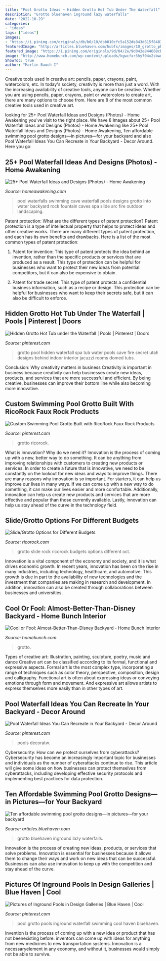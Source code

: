 ```yaml
---
title: "Pool Grotto Ideas ~ Hidden Grotto Hot Tub Under The Waterfall"
description: "Grotto bluehaven inground lazy waterfalls"
date: "2022-10-29"
categories:
- "ideas"
tags: ["ideas"]
images:
- "https://i.pinimg.com/originals/db/b0/10/dbb010cfc5a152de843d615f84830677.jpg"
featuredImage: "http://articles.bluehaven.com/hubfs/images/10_grotto_photos/2.Artifical_rock_grotto_lagoon_Pensacola.jpg#keepProtocol"
featured_image: "https://i.pinimg.com/originals/9d/04/2e/9d042e844668cb650665771326c0982b.jpg"
image: "http://www.homebunch.com/wp-content/uploads/kgwcfxr5hy704x2sbwntxa5r80i6.jpg"
ShowToc: true
author: "Marlin Bauch I"
---
```



Creative tools used in creative art: pencils, paper, crayons, paint, watercolors, etc.
In today's society, creativity is more than just a word. With the increasing availability of creative tools, anyone can be creative. Whether you are using pencils, paper, crayons, paint or watercolors to create art, there are many options to choose from. Here are 8 of the most common creative tools used in creative art.

	

		
looking for 25+ Pool Waterfall Ideas and Designs (Photos) - Home Awakening you've visit to the right place. We have 8 Images about 25+ Pool Waterfall Ideas and Designs (Photos) - Home Awakening like 25+ Pool Waterfall Ideas and Designs (Photos) - Home Awakening, Ten affordable swimming pool grotto designs—in pictures—for your backyard and also Pool Waterfall Ideas You Can Recreate in Your Backyard - Decor Around. Here you go:
		
    
## 25+ Pool Waterfall Ideas And Designs (Photos) - Home Awakening

<img loading=lazy src="https://www.homeawakening.com/wp-content/uploads/2018/06/pool-waterfall-ideas.jpg" onerror="this.onerror=null;this.src='https://tse4.mm.bing.net/th?id=OIP.fZX1afki7jIJ7p-N33OA7AHaJ_&amp;pid=15.1';" alt="25+ Pool Waterfall Ideas and Designs (Photos) - Home Awakening">

_Source: homeawakening.com_

>pool waterfalls swimming cave waterfall pools designs grotto into water backyard rock fountain caves spa slide arc fire outdoor landscaping. 

	

Patent protection: What are the different types of patent protection?
Patent protection is a type of intellectual property that helps to protect ideas and other creative works. There are many different types of patent protection, and each has its own benefits and drawbacks. Here is a list of the most common types of patent protection:
1) Patent for invention: This type of patent protects the idea behind an invention, rather than the specific products or services that are produced as a result. This type of protection can be helpful for businesses who want to protect their new ideas from potential competitors, but it can also be expensive to obtain.

2) Patent for trade secret: This type of patent protects a confidential business information, such as a recipe or design. This protection can be helpful for businesses who want to keep their secrets safe, but it can also be difficult to enforce.

    
## Hidden Grotto Hot Tub Under The Waterfall | Pools | Pinterest | Doors

<img loading=lazy src="https://s-media-cache-ak0.pinimg.com/736x/b5/18/aa/b518aa1a193cd5b1f7a86f6dba0359dc.jpg" onerror="this.onerror=null;this.src='https://tse3.mm.bing.net/th?id=OIP.OGilJZrHo_rVIinuWXX3OQHaE7&amp;pid=15.1';" alt="Hidden Grotto Hot Tub under the Waterfall | Pools | Pinterest | Doors">

_Source: pinterest.com_

>grotto pool hidden waterfall spa tub water pools cave fire secret utah designs behind indoor interior jacuzzi rooms domed tubs. 

	

Conclusion: Why creativity matters in business
Creativity is important in business because creativity can help businesses create new ideas, products, and services that are more successful and efficient. By being creative, businesses can improve their bottom line while also becoming more innovative.

    
## Custom Swimming Pool Grotto Built With RicoRock Faux Rock Products

<img loading=lazy src="https://i.pinimg.com/originals/9d/04/2e/9d042e844668cb650665771326c0982b.jpg" onerror="this.onerror=null;this.src='https://tse1.mm.bing.net/th?id=OIP.v5r0IXFySkAZY9ZATzqQKQHaEK&amp;pid=15.1';" alt="Custom Swimming Pool Grotto Built with RicoRock Faux Rock Products">

_Source: pinterest.com_

>grotto ricorock. 

	

What is innovation? Why do we need it?
Innovation is the process of coming up with a new, better way to do something. It can be anything from improving relationships with customers to creating new products or services. In order to create a future that is innovative, we need to be constantly on the lookout for new ideas and ways to improve things.
There are many reasons why innovation is so important. For starters, it can help us improve our lives in many ways. If we can come up with a new way to do something, it can make our lives easier and more comfortable. Additionally, innovation can help us create new products and services that are more effective and popular than those currently available. Lastly, innovation can help us stay ahead of the curve in the technology field.

    
## Slide/Grotto Options For Different Budgets

<img loading=lazy src="https://ricorock.com/wp-content/uploads/2015/12/CRFCharlottePSpa_opt-1080x675.jpg" onerror="this.onerror=null;this.src='https://tse1.mm.bing.net/th?id=OIP.LAnZw4V-8avaQpIIF_rieQHaEo&amp;pid=15.1';" alt="Slide/Grotto Options for Different Budgets">

_Source: ricorock.com_

>grotto slide rock ricorock budgets options different oct. 

	

Innovation is a vital component of the economy and society, and it is what drives economic growth. In recent years, innovation has been on the rise in many industries, including technology, healthcare, and automotive. This growth is due in part to the availability of new technologies and the investment that companies are making in research and development. In addition, innovation can also be created through collaborations between businesses and universities.

    
## Cool Or Fool: Almost-Better-Than-Disney Backyard - Home Bunch Interior

<img loading=lazy src="http://www.homebunch.com/wp-content/uploads/kgwcfxr5hy704x2sbwntxa5r80i6.jpg" onerror="this.onerror=null;this.src='https://tse4.mm.bing.net/th?id=OIP.IADwkvSo6V_Xty11-8dMvgHaFj&amp;pid=15.1';" alt="Cool or Fool: Almost-Better-Than-Disney Backyard - Home Bunch Interior">

_Source: homebunch.com_

>grotto. 

	

Types of creative art: Illustration, painting, sculpture, poetry, music and dance
Creative art can be classified according to its formal, functional and expressive aspects. Formal art is the most complex type, incorporating a range of techniques such as color theory, perspective, composition, design and calligraphy. Functional art is often about expressing ideas or conveying emotions through form and movement. And expressive art allows artists to express themselves more easily than in other types of art.

    
## Pool Waterfall Ideas You Can Recreate In Your Backyard - Decor Around

<img loading=lazy src="https://i.pinimg.com/736x/e4/ae/fe/e4aefe33c6c79f767bfd1fcab27252f0.jpg" onerror="this.onerror=null;this.src='https://tse3.mm.bing.net/th?id=OIP.qKJ8sYMwrpBAy38WgZhTVgHaJ_&amp;pid=15.1';" alt="Pool Waterfall Ideas You Can Recreate in Your Backyard - Decor Around">

_Source: pinterest.com_

>pools decoratw. 

	

Cybersecurity: How can we protect ourselves from cyberattacks?
Cybersecurity has become an increasingly important topic for businesses and individuals as the number of cyberattacks continue to rise. This article will give some ideas on how businesses can protect themselves from cyberattacks, including developing effective security protocols and implementing best practices for data protection.

    
## Ten Affordable Swimming Pool Grotto Designs—in Pictures—for Your Backyard

<img loading=lazy src="http://articles.bluehaven.com/hubfs/images/10_grotto_photos/2.Artifical_rock_grotto_lagoon_Pensacola.jpg#keepProtocol" onerror="this.onerror=null;this.src='https://tse3.mm.bing.net/th?id=OIP.Qnz9pVnojCKU4ul49KgaYQAAAA&amp;pid=15.1';" alt="Ten affordable swimming pool grotto designs—in pictures—for your backyard">

_Source: articles.bluehaven.com_

>grotto bluehaven inground lazy waterfalls. 

	

Innovation is the process of creating new ideas, products, or services that solve problems. Innovation is essential for businesses because it allows them to change their ways and work on new ideas that can be successful. Businesses can also use innovation to keep up with the competition and stay ahead of the curve.

    
## Pictures Of Inground Pools In Design Galleries | Blue Haven | Cool

<img loading=lazy src="https://i.pinimg.com/originals/db/b0/10/dbb010cfc5a152de843d615f84830677.jpg" onerror="this.onerror=null;this.src='https://tse2.mm.bing.net/th?id=OIP.3jzfAe0zka5fByvtRpixvwHaEz&amp;pid=15.1';" alt="Pictures of Inground Pools in Design Galleries | Blue Haven | Cool">

_Source: pinterest.com_

>pool grotto pools inground waterfall swimming cool haven bluehaven. 

	

Invention is the process of coming up with a new idea or product that has not beenexisting before. inventors can come up with ideas for anything from new medicines to new transportation systems. Innovation is a necessaryelement in any economy, and without it, businesses would simply not be able to survive.

